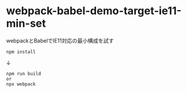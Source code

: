 # webpack-babel-demo-target-ie11-min-set
webpackとBabelでIE11対応の最小構成を試す

    npm install

↓

    npm run build
    or
    npx webpack

